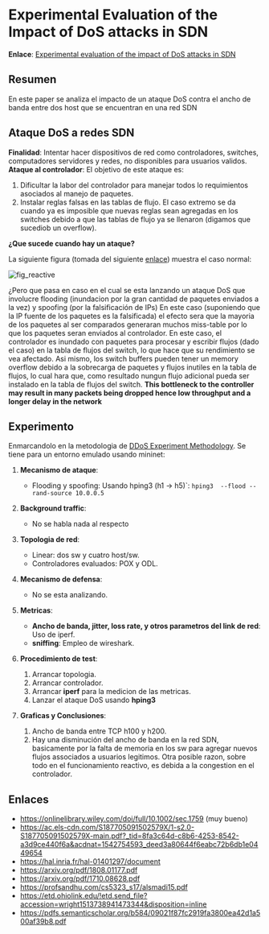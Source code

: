 # Experimental Evaluation of the Impact of DoS attacks in SDN #

**Enlace**: [Experimental evaluation of the impact of DoS attacks in SDN](https://ieeexplore.ieee.org/document/8215424)

## Resumen ##

En este paper se analiza el impacto de un ataque DoS contra el ancho de banda entre dos host que se encuentran en una red SDN 


## Ataque DoS a redes SDN ##
**Finalidad**: Intentar hacer dispositivos de red como controladores, switches, computadores servidores y redes, no disponibles para usuarios validos.
**Ataque al controlador**: El objetivo de este ataque es:
1. Dificultar la labor del controlador para manejar todos lo requimientos asociados al manejo de paquetes.
2. Instalar reglas falsas en las tablas de flujo. El caso extremo se da cuando ya es imposible que nuevas reglas sean agregadas en los switches debido a que las tablas de flujo ya se llenaron (digamos que sucediob un overflow). 


**¿Que sucede cuando hay un ataque?**

La siguiente figura (tomada del siguiente [enlace](https://www.mdpi.com/1999-5903/6/2/302/htm)) muestra el caso normal:

![fig_reactive](https://www.mdpi.com/futureinternet/futureinternet-06-00302/article_deploy/html/images/futureinternet-06-00302-g010-1024.png)

¿Pero que pasa en caso en el cual se esta lanzando un ataque DoS que involucre flooding (inundacion por la gran cantidad de paquetes enviados a la vez) y spoofing (por la falsificación de IPs) En este caso (suponiendo que la IP fuente de los paquetes es la falsificada) el efecto sera que la mayoria de los paquetes al ser comparados generaran muchos miss-table por lo que los paquetes seran enviados al controlador. En este caso, el controlador es inundado con paquetes para procesar y escribir flujos (dado el caso) en la tabla de flujos del switch, lo que hace que su rendimiento se vea afectado. Asi mismo, los switch buffers pueden tener un memory overflow debido a la sobrecarga de paquetes y flujos inutiles en la tabla de flujos, lo cual hara que, como resultado nungun flujo adicional pueda ser instalado en la tabla de flujos del switch. **This bottleneck to the controller may result in many packets being dropped hence low throughput and a longer delay in the network**


## Experimento ##

Enmarcandolo en la metodologia de [DDoS Experiment Methodology](http://citeseerx.ist.psu.edu/viewdoc/download?doi=10.1.1.134.7224&rep=rep1&type=pdf). Se tiene para un entorno emulado usando mininet:


1. **Mecanismo de ataque**: 
   * Flooding y spoofing: Usando hping3 (h1 -> h5)`: ```hping3  --flood --rand-source 10.0.0.5```

2. **Background traffic**:
   * No se habla nada al respecto

3. **Topologia de red**:
   * Linear: dos sw y cuatro host/sw.
   * Controladores evaluados: POX y ODL.

4. **Mecanismo de defensa**:
   * No se esta analizando.

5. **Metricas**:
   * **Ancho de banda, jitter, loss rate, y otros parametros del link de red**: Uso de iperf.
   * **sniffing**: Empleo de wireshark.
   
6. **Procedimiento de test**:
   1. Arrancar topologia.
   2. Arrancar controlador.
   3. Arrancar **iperf** para la medicion de las metricas.
   4. Lanzar el ataque DoS usando **hping3**

7. **Graficas y Conclusiones**:
   1. Ancho de banda entre TCP h100 y h200.
   2. Hay una disminución del ancho de banda en la red SDN, basicamente por la falta de memoria en los sw para agregar nuevos flujos associados a usuarios legitimos. Otra posible razon, sobre todo en el funcionamiento reactivo, es debida a la congestion en el controlador. 

## Enlaces ##
* https://onlinelibrary.wiley.com/doi/full/10.1002/sec.1759 (muy bueno)
* https://ac.els-cdn.com/S187705091502579X/1-s2.0-S187705091502579X-main.pdf?_tid=8fa3c64d-c8b6-4253-8542-a3d9ce440f6a&acdnat=1542754593_deed3a80644f6eabc72b6db1e0449654
* https://hal.inria.fr/hal-01401297/document
* https://arxiv.org/pdf/1808.01177.pdf
* https://arxiv.org/pdf/1710.08628.pdf
* https://profsandhu.com/cs5323_s17/alsmadi15.pdf
* https://etd.ohiolink.edu/!etd.send_file?accession=wright1513738941473344&disposition=inline
* https://pdfs.semanticscholar.org/b584/09021f87fc2919fa3800ea42d1a500af39b8.pdf

